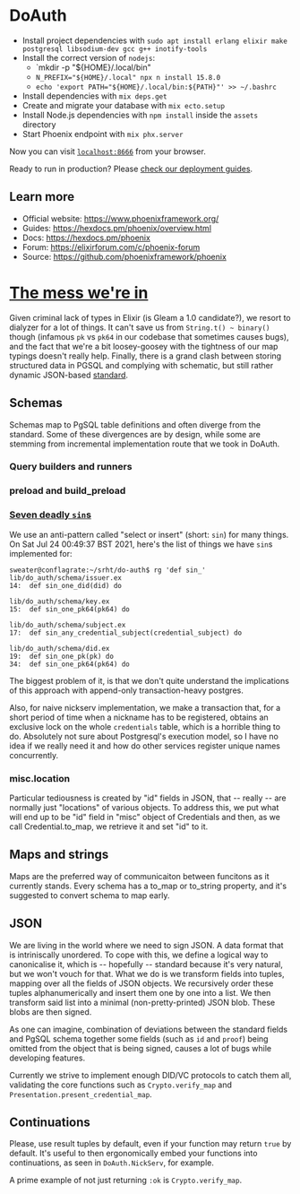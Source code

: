 # DoAuth

  * Install project dependencies with `sudo apt install erlang elixir make postgresql libsodium-dev gcc g++ inotify-tools`
  * Install the correct version of `nodejs`:
    * `mkdir -p "${HOME}/.local/bin"
    * `N_PREFIX="${HOME}/.local" npx n install 15.8.0`
    * `echo 'export PATH="${HOME}/.local/bin:${PATH}"' >> ~/.bashrc`
  * Install dependencies with `mix deps.get`
  * Create and migrate your database with `mix ecto.setup`
  * Install Node.js dependencies with `npm install` inside the `assets` directory
  * Start Phoenix endpoint with `mix phx.server`

Now you can visit [`localhost:8666`](http://localhost:8666) from your browser.

Ready to run in production? Please [check our deployment guides](https://hexdocs.pm/phoenix/deployment.html).

## Learn more

  * Official website: https://www.phoenixframework.org/
  * Guides: https://hexdocs.pm/phoenix/overview.html
  * Docs: https://hexdocs.pm/phoenix
  * Forum: https://elixirforum.com/c/phoenix-forum
  * Source: https://github.com/phoenixframework/phoenix

# [The mess we're in](https://www.youtube.com/watch?v=lKXe3HUG2l4)

Given criminal lack of types in Elixir (is Gleam a 1.0 candidate?), we resort to dialyzer for a lot of things. It can't save us from `String.t() ~ binary()` though (infamous `pk` vs `pk64` in our codebase that sometimes causes bugs), and the fact that we're a bit loosey-goosey with the tightness of our map typings doesn't really help. Finally, there is a grand clash between storing structured data in PGSQL and complying with schematic, but still rather dynamic JSON-based [standard](https://www.w3.org/TR/vc-data-model/#base-context).

## Schemas

Schemas map to PgSQL table definitions and often diverge from the standard. Some of these divergences are by design, while some are stemming from incremental implementation route that we took in DoAuth.

### Query builders and runners

### preload and build\_preload

### [Seven deadly `sin`s](https://www.youtube.com/watch?v=A6n-m57dtsA)

We use an anti-pattern called "select or insert" (short: `sin`) for many things. On Sat Jul 24 00:49:37 BST 2021, here's the list of things we have `sin`s implemented for:

```
sweater@conflagrate:~/srht/do-auth$ rg 'def sin_'
lib/do_auth/schema/issuer.ex
14:  def sin_one_did(did) do

lib/do_auth/schema/key.ex
15:  def sin_one_pk64(pk64) do

lib/do_auth/schema/subject.ex
17:  def sin_any_credential_subject(credential_subject) do

lib/do_auth/schema/did.ex
19:  def sin_one_pk(pk) do
34:  def sin_one_pk64(pk64) do
```

The biggest problem of it, is that we don't quite understand the implications of this approach with append-only transaction-heavy postgres.

Also, for naive nickserv implementation, we make a transaction that, for a short period of time when a nickname has to be registered, obtains an exclusive lock on the whole `credentials` table, which is a horrible thing to do.
Absolutely not sure about Postgresql's execution model, so I have no idea if we really need it and how do other services register unique names concurrently.

### misc.location

Particular tediousness is created by "id" fields in JSON, that -- really -- are normally just "locations" of various objects. To address this, we put what will end up to be "id" field in "misc" object of Credentials and then, as we call Credential.to_map, we retrieve it and set "id" to it.

## Maps and strings

Maps are the preferred way of communicaiton between funcitons as it currently stands.
Every schema has a to_map or to_string property, and it's suggested to convert schema to map early.

## JSON

We are living in the world where we need to sign JSON. A data format that is intriniscally unordered.
To cope with this, we define a logical way to canonicalise it, which is -- hopefully -- standard because it's very natural, but we won't vouch for that.
What we do is we transform fields into tuples, mapping over all the fields of JSON objects.
We recursively order these tuples alphanumerically and insert them one by one into a list.
We then transform said list into a minimal (non-pretty-printed) JSON blob.
These blobs are then signed.

As one can imagine, combination of deviations between the standard fields and PgSQL schema together some fields (such as `id` and `proof`) being omitted from the object that is being signed, causes a lot of bugs while developing features.

Currently we strive to implement enough DID/VC protocols to catch them all, validating the core functions such as `Crypto.verify_map` and `Presentation.present_credential_map`.

## Continuations

Please, use result tuples by default, even if your function may return `true` by default. It's useful to then ergonomically embed your functions into continuations, as seen in `DoAuth.NickServ`, for example.

A prime example of not just returning `:ok` is `Crypto.verify_map`.
